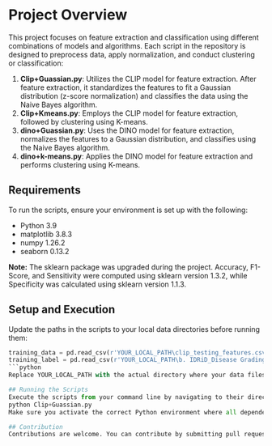 # Project Overview

This project focuses on feature extraction and classification using different combinations of models and algorithms. Each script in the repository is designed to preprocess data, apply normalization, and conduct clustering or classification:

1. **Clip+Guassian.py**: Utilizes the CLIP model for feature extraction. After feature extraction, it standardizes the features to fit a Gaussian distribution (z-score normalization) and classifies the data using the Naive Bayes algorithm.
2. **Clip+Kmeans.py**: Employs the CLIP model for feature extraction, followed by clustering using K-means.
3. **dino+Guassian.py**: Uses the DINO model for feature extraction, normalizes the features to a Gaussian distribution, and classifies using the Naive Bayes algorithm.
4. **dino+k-means.py**: Applies the DINO model for feature extraction and performs clustering using K-means.

## Requirements

To run the scripts, ensure your environment is set up with the following:

- Python 3.9
- matplotlib 3.8.3
- numpy 1.26.2
- seaborn 0.13.2

**Note:** The sklearn package was upgraded during the project. Accuracy, F1-Score, and Sensitivity were computed using sklearn version 1.3.2, while Specificity was calculated using sklearn version 1.1.3.

## Setup and Execution

Update the paths in the scripts to your local data directories before running them:

```python
training_data = pd.read_csv(r'YOUR_LOCAL_PATH\clip_testing_features.csv')
training_label = pd.read_csv(r'YOUR_LOCAL_PATH\b. IDRiD_Disease Grading_Testing Labels.csv')
```python
Replace YOUR_LOCAL_PATH with the actual directory where your data files are stored.

## Running the Scripts
Execute the scripts from your command line by navigating to their directory:
python Clip+Guassian.py
Make sure you activate the correct Python environment where all dependencies have been installed.

## Contribution
Contributions are welcome. You can contribute by submitting pull requests with bug fixes, enhancements, or new features.
